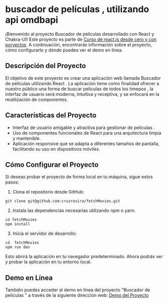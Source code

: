 



# buscador de películas , utilizando api omdbapi

¡Bienvenido al proyecto Buscador de peliculas desarrollado con React y Chakra-UI! Este proyecto es parte de [Curso de react.js desde cero y con poryectos](https://github.com/midudev/aprendiendo-react). A continuación, encontrarás información sobre el proyecto, cómo configurarlo y dónde puedes ver el demo en línea.

## Descripción del Proyecto

El objetivo de este proyecto es crear una aplicación web llamada Buscador de peliculas utilizando React . La aplicación tiene como finalidad ofrecer a nuestro público una forma de buscar peliculas  de todos los timepos , la  interfaz de usuario será moderna, intuitiva y receptiva, y se enfocará en la reutilización de componentes.

## Características del Proyecto

- Interfaz de usuario amigable y atractiva para gestionar de peliculas .
- Uso de componentes funcionales de React para una arquitectura limpia y mantenible.
- Aplicación responsive que se adapta a diferentes tamaños de pantalla, facilitando su uso en dispositivos móviles.

## Cómo Configurar el Proyecto

Si deseas probar el proyecto de forma local en tu máquina, sigue estos pasos:

1. Clona el repositorio desde GitHub:

```
git clone git@github.com:cruzrovira/fetchMovies.git
```

2. Instala las dependencias necesarias utilizando npm o yarn:

```
cd fetchMovies
npm install
```

3. Inicia el servidor de desarrollo:

```
cd  fetchMovies
npm run dev
```

Esto abrirá la aplicación en tu navegador predeterminado. Ahora podrás ver y probar la aplicación en tu entorno local.

## Demo en Línea

También puedes acceder al demo en línea del proyecto "Buscador de peliculas " a través de la siguiente dirección web: [Demo del Proyecto](https://64c541c7d37abc0719131295--chic-biscotti-a77b20.netlify.app/)
